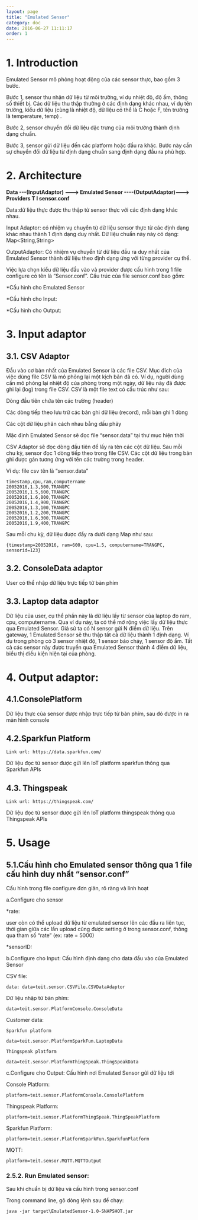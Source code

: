 ```yaml
---
layout: page
title: "Emulated Sensor"
category: doc
date: 2016-06-27 11:11:17
order: 1
---
```




# 1. Introduction

Emulated Sensor mô phỏng hoạt động của các sensor thực, bao gồm 3 bước. 

Bước 1, sensor thu nhận dữ liệu từ môi trường, ví dụ nhiệt độ, độ ẩm, thông số thiết bị. Các dữ liệu thu thập thường ở các định dạng khác nhau, ví dụ tên trường, kiểu dữ liệu (cùng là nhiệt độ, dữ liệu có thể là C hoặc F, tên trường là temperature, temp) . 

Bước 2, sensor chuyển đổi dữ liệu đặc trưng của môi trường thành định dạng chuẩn.

Bước 3, sensor gửi dữ liệu đến các platform hoặc đầu ra khác. Bước này cần sự chuyển đổi dữ liệu từ định dạng chuẩn sang định dạng đầu ra phù hợp.

# 2. Architecture

**Data ---(InputAdaptor) ---> Emulated Sensor ----(OutputAdaptor)---> Providers
					T
					I
				  sensor.conf**

Data:dữ liệu thực được thu thập từ sensor thực với các định dạng khác nhau.

Input Adaptor: có nhiệm vụ chuyển từ dữ liệu sensor thực từ các định dạng khác nhau thành 1 định dạng duy nhất. Dữ liệu chuẩn này này có dạng: Map<String,String>

OutputAdaptor: Có nhiệm vụ chuyển từ dữ liệu đầu ra duy nhất của Emulated Sensor thành dữ liệu theo định dạng ứng với từng provider cụ thể.

Việc lựa chọn kiểu dữ liệu đầu vào và provider được cấu hình trong 1 file configure có tên là “Sensor.conf”. Cấu trúc của file sensor.conf bao gồm:

*Cấu hình cho Emulated Sensor

*Cấu hình cho Input: 

*Cấu hình cho Output: 

# 3. Input adaptor

## 3.1. CSV Adaptor

Đầu vào cơ bản nhất của Emulated Sensor là các file CSV. Mục đích của việc dùng file CSV là mô phỏng lại một kịch bản đã có. Ví dụ, người dùng cần mô phỏng lại nhiệt độ của phòng trong một ngày, dữ liệu này đã được ghi lại (log) trong file CSV.
CSV là một file text có cấu trúc như sau:

Dòng đầu tiên chứa tên các trường (header)

Các dòng tiếp theo lưu trữ các bản ghi dữ liệu (record), mỗi bản ghi 1 dòng

Các cột dữ liệu phân cách nhau bằng dấu phảy

Mặc định Emulated Sensor sẽ đọc file “sensor.data” tại thư mục hiện thời

CSV Adaptor sẽ đọc dòng đầu tiên để lấy ra tên các cột dữ liệu. Sau mỗi chu kỳ, sensor đọc 1 dòng tiếp theo trong file CSV. Các cột dữ liệu trong bản ghi được gán tương ứng với tên các trường trong header.



Ví dụ: file csv tên là “sensor.data”

	timestamp,cpu,ram,computername
	20052016,1.3,500,TRANGPC    
	20052016,1.5,600,TRANGPC   
	20052016,1.6,800,TRANGPC
	20052016,1.4,900,TRANGPC   
	20052016,1.3,100,TRANGPC   
	20052016,1.2,200,TRANGPC
	20052016,1.6,300,TRANGPC
	20052016,1.9,400,TRANGPC

Sau mỗi chu kỳ, dữ liệu được đẩy ra dưới dạng Map như sau:

	{timestamp=20052016, ram=600, cpu=1.5, computername=TRANGPC, sensorid=123}


## 3.2. ConsoleData adaptor

User có thể nhập dữ liệu trực tiếp từ bàn phím 

## 3.3. Laptop data adaptor

Dữ liệu của user, cụ thể phần này là dữ liệu lấy từ sensor của laptop đo ram, cpu, computername. Qua ví dụ này, ta có thể mở rộng việc lấy dữ liệu thực qua Emulated Sensor. Giả sử ta có N sensor gửi N điểm dữ liệu. Trên gateway, 1 Emulated Sensor sẽ thu thập tất cả dữ liệu thành 1 định dạng. Ví dụ trong phòng có 3 sensor nhiệt độ, 1 sensor báo cháy, 1 sensor độ ẩm. Tất cả các sensor này được truyền qua Emulated Sensor thành 4 điểm dữ liệu, biểu thị điều kiện hiện tại của phòng.

# 4. Output adaptor: 

## 4.1.ConsolePlatform

Dữ liệu thực của sensor được nhập trực tiếp từ bàn phím, sau đó được in ra màn hình console
	
## 4.2.Sparkfun Platform

	Link url: https://data.sparkfun.com/ 
	
Dữ liệu đọc từ sensor được gửi lên IoT platform sparkfun thông qua Sparkfun APIs

## 4.3. Thingspeak

	Link url: https://thingspeak.com/ 
	
Dữ liệu đọc từ sensor được gửi lên IoT platform thingspeak thông qua Thingspeak APIs

# 5. Usage

## 5.1.Cấu hình cho Emulated sensor thông qua 1 file cấu hình duy nhất  “sensor.conf” 

Cấu hình trong file configure đơn giản, rõ ràng và linh hoạt

a.Configure cho sensor

*rate:

user còn có thể upload dữ liệu từ emulated sensor lên các đầu ra liên tục, thời gian giữa các lần upload cũng được setting ở trong sensor.conf, thông qua tham số “rate” (ex: rate = 5000)

*sensorID:

b.Configure cho Input: Cấu hình định dạng cho data đầu vào của Emulated Sensor

CSV file: 

	data: data=teit.sensor.CSVFile.CSVDataAdaptor 

Dữ liệu nhập từ bàn phím: 

	data=teit.sensor.PlatformConsole.ConsoleData

Customer data: 

	Sparkfun platform

	data=teit.sensor.PlatformSparkFun.LaptopData 
	
	Thingspeak platform

	data=teit.sensor.PlatformThingSpeak.ThingSpeakData

c.Configure cho Output: Cấu hình nơi Emulated Sensor  gửi dữ liệu tới

Console Platform: 

	platform=teit.sensor.PlatformConsole.ConsolePlatform

Thingspeak Platform: 

	platform=teit.sensor.PlatformThingSpeak.ThingSpeakPlatform

Sparkfun Platform: 

	platform=teit.sensor.PlatformSparkFun.SparkfunPlatform

MQTT: 

	platform=teit.sensor.MQTT.MQTTOutput 
		
		
### 2.5.2. Run Emulated sensor:

Sau khi chuẩn bị dữ liệu và cấu hình trong sensor.conf

Trong command line, gõ dòng lệnh sau để chạy:

	java -jar target\EmulatedSensor-1.0-SNAPSHOT.jar 


